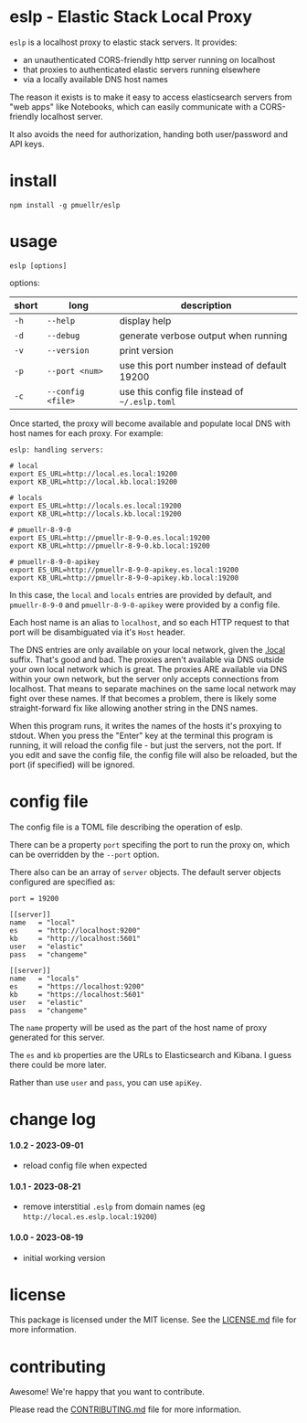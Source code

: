 eslp - Elastic Stack Local Proxy
================================================================================

`eslp` is a localhost proxy to elastic stack servers.  It provides:

- an unauthenticated CORS-friendly http server running on localhost
- that proxies to authenticated elastic servers running elsewhere
- via a locally available DNS host names

The reason it exists is to make it easy to access elasticsearch servers from
"web apps" like Notebooks, which can easily communicate with a CORS-friendly
localhost server.

It also avoids the need for authorization, handing both user/password and
API keys.

install
================================================================================

    npm install -g pmuellr/eslp
    
usage
================================================================================

    eslp [options] 
    
options:

| short | long              | description
| ----- |------------------ | ---------------------------------------------
| `-h`  | `--help`          | display help
| `-d`  | `--debug`         | generate verbose output when running
| `-v`  | `--version`       | print version
| `-p`  | `--port <num>`    | use this port number instead of default 19200
| `-c`  | `--config <file>` | use this config file instead of `~/.eslp.toml`

Once started, the proxy will become available and populate local DNS
with host names for each proxy.  For example:

    eslp: handling servers:

    # local
    export ES_URL=http://local.es.local:19200
    export KB_URL=http://local.kb.local:19200

    # locals
    export ES_URL=http://locals.es.local:19200
    export KB_URL=http://locals.kb.local:19200

    # pmuellr-8-9-0
    export ES_URL=http://pmuellr-8-9-0.es.local:19200
    export KB_URL=http://pmuellr-8-9-0.kb.local:19200

    # pmuellr-8-9-0-apikey
    export ES_URL=http://pmuellr-8-9-0-apikey.es.local:19200
    export KB_URL=http://pmuellr-8-9-0-apikey.kb.local:19200

In this case, the `local` and `locals` entries are provided by default,
and `pmuellr-8-9-0` and `pmuellr-8-9-0-apikey` were provided by a 
config file.

Each host name is an alias to `localhost`, and so each HTTP request to
that port will be disambiguated via it's `Host` header.

The DNS entries are only available on your local network, given the [.local][]
suffix.  That's good and bad.  The proxies aren't available via DNS outside your
own local network which is great.  The proxies ARE available via DNS within your
own network, but the server only accepts connections from localhost.  That means
to separate machines on the same local network may fight over these names.  If
that becomes a problem, there is likely some straight-forward fix like allowing
another string in the DNS names.

When this program runs, it writes the names of the hosts it's proxying to stdout.
When you press the "Enter" key at the terminal this program is running, it will
reload the config file - but just the servers, not the port.  If you edit and
save the config file, the config file will also be reloaded, but the port (if
specified) will be ignored.

[.local]: https://en.wikipedia.org/wiki/.local

config file
================================================================================

The config file is a TOML file describing the operation of eslp.  

There can be a property `port` specifing the port to run the proxy on,
which can be overridden by the `--port` option.

There also can be an array of `server` objects.  The default server objects
configured are specified as:

    port = 19200

    [[server]]
    name   = "local"
    es     = "http://localhost:9200"
    kb     = "http://localhost:5601"
    user   = "elastic"
    pass   = "changeme"

    [[server]]
    name   = "locals"
    es     = "https://localhost:9200"
    kb     = "https://localhost:5601"
    user   = "elastic"
    pass   = "changeme"

The `name` property will be used as the part of the host name of
proxy generated for this server.

The `es` and `kb` properties are the URLs to Elasticsearch and Kibana.
I guess there could be more later.

Rather than use `user` and `pass`, you can use `apiKey`.

change log
================================================================================

#### 1.0.2 - 2023-09-01

- reload config file when expected

#### 1.0.1 - 2023-08-21

- remove interstitial `.eslp` from domain names (eg `http://local.es.eslp.local:19200`)

#### 1.0.0 - 2023-08-19

- initial working version

license
================================================================================

This package is licensed under the MIT license.  See the [LICENSE.md][] file
for more information.

contributing
================================================================================

Awesome!  We're happy that you want to contribute.

Please read the [CONTRIBUTING.md][] file for more information.


[LICENSE.md]: LICENSE.md
[CONTRIBUTING.md]: CONTRIBUTING.md
[CHANGELOG.md]: CHANGELOG.md